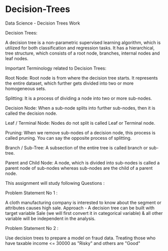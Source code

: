 # Decision-Trees

Data Science - Decision Trees Work

Decision Trees:

A decision tree is a non-parametric supervised learning algorithm, which is utilized for both classification and regression tasks. It has a hierarchical, tree structure, which consists of a root node, branches, internal nodes and leaf nodes.

Important Terminology related to Decision Trees:

Root Node: Root node is from where the decision tree starts. It represents the entire dataset, which further gets divided into two or more homogeneous sets.

Splitting: It is a process of dividing a node into two or more sub-nodes.

Decision Node: When a sub-node splits into further sub-nodes, then it is called the decision node.

Leaf / Terminal Node: Nodes do not split is called Leaf or Terminal node.

Pruning: When we remove sub-nodes of a decision node, this process is called pruning. You can say the opposite process of splitting.

Branch / Sub-Tree: A subsection of the entire tree is called branch or sub-tree.

Parent and Child Node: A node, which is divided into sub-nodes is called a parent node of sub-nodes whereas sub-nodes are the child of a parent node.

This assignment will study following Questions :

Problem Statement No 1 :

A cloth manufacturing company is interested to know about the segment or attributes causes high sale. Approach - A decision tree can be built with target variable Sale (we will first convert it in categorical variable) & all other variable will be independent in the analysis.

Problem Statement No 2 :

Use decision trees to prepare a model on fraud data. Treating those who have taxable income <= 30000 as "Risky" and others are "Good"
